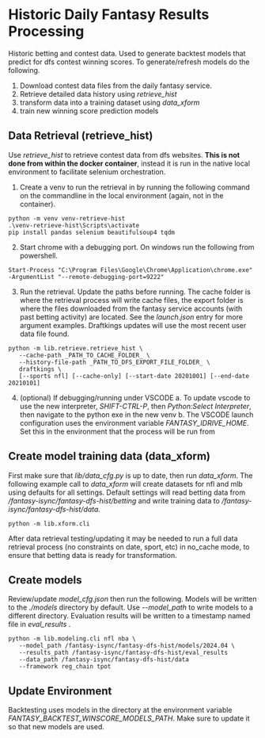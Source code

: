 # Historic Daily Fantasy Results Processing
Historic betting and contest data. Used to generate backtest
models that predict for dfs contest winning scores. To generate/refresh
models do the following.

1. Download contest data files from the daily fantasy service.
1. Retrieve detailed data history using _retrieve_hist_
1. transform data into a training dataset using _data_xform_
1. train new winning score prediction models

## Data Retrieval (__retrieve_hist__)
Use _retrieve_hist_ to retrieve contest data from dfs websites. __This is not done from
within the docker container__, instead it is run in the native local environment to facilitate selenium orchestration.

1. Create a venv to run the retrieval in by running the following command on the commandline in the local environment (again, not in the container).
```
python -m venv venv-retrieve-hist
.\venv-retrieve-hist\Scripts\activate
pip install pandas selenium beautifulsoup4 tqdm
```
2. Start chrome with a debugging port. On windows run the following from powershell.
```
Start-Process "C:\Program Files\Google\Chrome\Application\chrome.exe" -ArgumentList "--remote-debugging-port=9222"
```
3. Run the retrieval. Update the paths before running. The cache folder is where the retrieval process will write cache files, the export folder is where the files downloaded from the fantasy service accounts (with past betting activity) are located. See the _launch.json_ entry for more argument examples. Draftkings updates will use the most recent user data file found.
```
python -m lib.retrieve.retrieve_hist \
   --cache-path _PATH_TO_CACHE_FOLDER_ \
   --history-file-path _PATH_TO_DFS_EXPORT_FILE_FOLDER_ \
   draftkings \
   [--sports nfl] [--cache-only] [--start-date 20201001] [--end-date 20210101]
```
4. (optional) If debugging/running under VSCODE
   a. To update vscode to use the new interpreter, _SHIFT-CTRL-P_, then _Python:Select Interpreter_, then navigate to the python exe in the new venv
   b. The VSCODE launch configuration uses the environment variable _FANTASY_IDRIVE_HOME_. Set this in the environment that the process will be run from

## Create model training data (__data_xform__)
First make sure that _lib/data_cfg.py_ is up to date, then run _data_xform_. The following example
call to _data_xform_ will create datasets for nfl and mlb using defaults for all settings.
Default settings will read betting data from _/fantasy-isync/fantasy-dfs-hist/betting_ and write training data to _/fantasy-isync/fantasy-dfs-hist/data_.
```
python -m lib.xform.cli
```
After data retrieval testing/updating it may be needed to run a full data retrieval process (no constraints on date, sport, etc) in no_cache mode, to ensure that betting data is ready for transformation.

## Create models
Review/update _model_cfg.json_ then run the following. Models will be written to the _./models_ directory by default. Use _--model_path_ to write models to a different directory. Evaluation results will be written to a timestamp named file in 
_eval\_results_ .
```
python -m lib.modeling.cli nfl nba \
   --model_path /fantasy-isync/fantasy-dfs-hist/models/2024.04 \
   --results_path /fantasy-isync/fantasy-dfs-hist/eval_results
   --data_path /fantasy-isync/fantasy-dfs-hist/data
   --framework reg_chain tpot
```
## Update Environment
Backtesting uses models in the directory at the environment variable _FANTASY_BACKTEST_WINSCORE_MODELS_PATH_. Make sure to update it
so that new models are used.